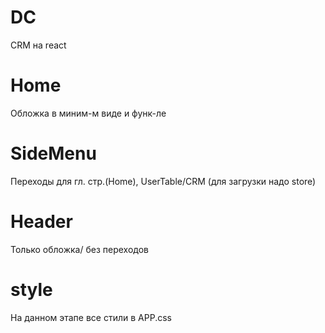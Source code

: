 # DC

CRM на react

# Home

Обложка в миним-м виде и функ-ле

# SideMenu

Переходы для гл. стр.(Home), UserTable/CRM (для загрузки надо store)

# Header

Только обложка/ без переходов

# style

На данном этапе все стили в APP.css
